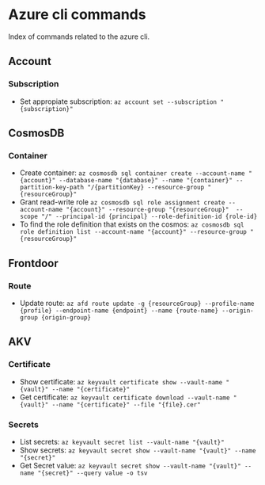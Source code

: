 # Azure cli commands

Index of commands related to the azure cli.

## Account

### Subscription

- Set appropiate subscription: `az account set --subscription "{subscription}"`

## CosmosDB

### Container

- Create container: `az cosmosdb sql container create --account-name "{account}" --database-name "{database}" --name "{container}" --partition-key-path "/{partitionKey} --resource-group "{resourceGroup}"`
- Grant read-write role `az cosmosdb sql role assignment create --account-name "{account}" --resource-group "{resourceGroup}"  --scope "/" --principal-id {principal} --role-definition-id {role-id}`
- To find the role definition that exists on the cosmos: `az cosmosdb sql role definition list --account-name "{account}" --resource-group "{resourceGroup}"`

## Frontdoor

### Route 

- Update route: `az afd route update -g {resourceGroup} --profile-name {profile} --endpoint-name {endpoint} --name {route-name} --origin-group {origin-group} `

## AKV

### Certificate

- Show certificate: `az keyvault certificate show --vault-name "{vault}" --name "{certificate}"`
- Get certificate: `az keyvault certificate download --vault-name "{vault}" --name "{certificate}" --file "{file}.cer"`

### Secrets

- List secrets: `az keyvault secret list --vault-name "{vault}"`
- Show secrets: `az keyvault secret show --vault-name "{vault}" --name "{secret}"`
- Get Secret value: `az keyvault secret show --vault-name "{vault}" --name "{secret}" --query value -o tsv`